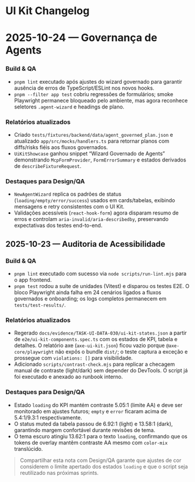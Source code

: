 # UI Kit Changelog

# 2025-10-24 — Governança de Agents

### Build & QA
- `pnpm lint` executado após ajustes do wizard governado para garantir ausência de erros de TypeScript/ESLint nos novos hooks.
- `pnpm --filter app test` cobriu regressões de formulários; smoke Playwright permanece bloqueado pelo ambiente, mas agora reconhece seletores `.agent-wizard` e headings de plano.

### Relatórios atualizados
- Criado `tests/fixtures/backend/data/agent_governed_plan.json` e atualizado `app/src/mocks/handlers.ts` para retornar planos com diffs/risks fiéis aos fluxos governados.
- `UiKitShowcase` ganhou snippet “Wizard Governado de Agents” demonstrando `McpFormProvider`, `FormErrorSummary` e estados derivados de `describeFixtureRequest`.

### Destaques para Design/QA
- `NewAgentWizard` replica os padrões de status (`loading/empty/error/success`) usados em cards/tabelas, exibindo mensagens e retry consistentes com o UI Kit.
- Validações acessíveis (`react-hook-form`) agora disparam resumo de erros e controlam `aria-invalid/aria-describedby`, preservando expectativas dos testes end-to-end.

## 2025-10-23 — Auditoria de Acessibilidade

### Build & QA
- `pnpm lint` executado com sucesso via `node scripts/run-lint.mjs` para o app frontend.
- `pnpm test` rodou a suíte de unidades (Vitest) e disparou os testes E2E. O bloco Playwright ainda falha em 24 cenários ligados a fluxos governados e onboarding; os logs completos permanecem em `tests/test-results/`.

### Relatórios atualizados
- Regerado `docs/evidence/TASK-UI-DATA-030/ui-kit-states.json` a partir de `e2e/ui-kit-components.spec.ts` com os estados de KPI, tabela e detalhes. O relatório axe (`axe-ui-kit.json`) ficou vazio porque `@axe-core/playwright` não expôs o bundle `dist/`; o teste captura a exceção e prossegue com `violations: []` para visibilidade.
- Adicionado `scripts/contrast-check.mjs` para replicar a checagem manual de contraste (light/dark) sem depender do DevTools. O script já foi executado e anexado ao runbook interno.

### Destaques para Design/QA
- Estado `loading` do KPI mantém contraste 5.05:1 (limite AA) e deve ser monitorado em ajustes futuros; `empty` e `error` ficaram acima de 5.4:1/9.3:1 respectivamente.
- O status muted da tabela passou de 6.92:1 (light) e 13.58:1 (dark), garantindo margem confortável durante revisões de tema.
- O tema escuro atingiu 13.62:1 para o texto `loading`, confirmando que os tokens de overlay mantêm contraste AA mesmo com `color-mix` translúcido.

> Compartilhar esta nota com Design/QA garante que ajustes de cor considerem o limite apertado dos estados `loading` e que o script seja reutilizado nas próximas sprints.
